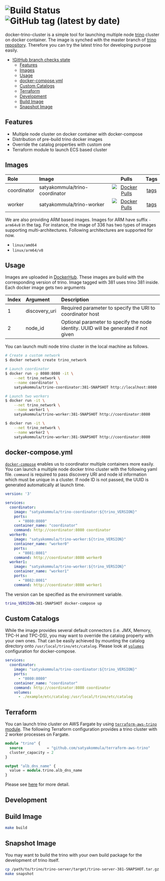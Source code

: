 # ![Build Status](https://github.com/satyakommula96/docker-trino-cluster/actions/workflows/build.yml/badge.svg) ![GitHub tag (latest by date)](https://img.shields.io/github/v/tag/satyakommula96/docker-trino-cluster)

docker-trino-cluster is a simple tool for launching multiple node [trino](https://trinosql.io/) cluster on docker container.
The image is synched with the master branch of [trino repository](https://github.com/trinosql/trino). Therefore you can try the latest trino for developing purpose easily.

- [!GitHub branch checks state](#)
  - [Features](#features)
  - [Images](#images)
  - [Usage](#usage)
  - [docker-compose.yml](#docker-composeyml)
  - [Custom Catalogs](#custom-catalogs)
  - [Terraform](#terraform)
  - [Development](#development)
  - [Build Image](#build-image)
  - [Snapshot Image](#snapshot-image)

## Features

- Multiple node cluster on docker container with docker-compose
- Distribution of pre-build trino docker images
- Override the catalog properties with custom one
- Terraform module to launch ECS based cluster

## Images

|Role|Image|Pulls|Tags|
|:---|:---|:---:|:---:|
|coordinator|satyakommula/trino-coordinator|[![Docker Pulls](https://img.shields.io/docker/pulls/satyakommula/trino-coordinator.svg)](https://cloud.docker.com/u/satyakommula/repository/docker/satyakommula/trino-coordinator)|[tags](https://cloud.docker.com/repository/docker/satyakommula/trino-coordinator/tags)|
|worker|satyakommula/trino-worker|[![Docker Pulls](https://img.shields.io/docker/pulls/satyakommula/trino-worker.svg)](https://cloud.docker.com/u/satyakommula/repository/docker/satyakommula/trino-worker)|[tags](https://cloud.docker.com/repository/docker/satyakommula/trino-worker/tags)|

We are also providing ARM based images. Images for ARM have suffix `-arm64v8` in the tag. For instance, the image of 336 has two types of images supporting multi-architectures. Following architectures are supported for now.

- `linux/amd64`
- `linux/arm64/v8`

## Usage

Images are uploaded in [DockerHub](https://hub.docker.com/). These images are build with the corresponding version of trino. Image tagged with 381 uses trino 381 inside. Each docker image gets two arguments

|Index|Argument|Description|
|:---|:---|:---|
|1|discovery_uri| Required parameter to specify the URI to coordinator host|
|2|node_id|Optional parameter to specify the node identity. UUID will be generated if not given|

You can launch multi node trino cluster in the local machine as follows.

```bash
# Create a custom network
$ docker network create trino_network

# Launch coordinator
$ docker run -p 8080:8080 -it \
    --net trino_network \
    --name coordinator \
    satyakommula/trino-coordinator:381-SNAPSHOT http://localhost:8080

# Launch two workers
$ docker run -it \
    --net trino_network \
    --name worker1 \
    satyakommula/trino-worker:381-SNAPSHOT http://coordinator:8080

$ docker run -it \
    --net trino_network \
    --name worker2 \
    satyakommula/trino-worker:381-SNAPSHOT http://coordinator:8080
```

## docker-compose.yml

[`docker-compose`](https://docs.docker.com/compose/compose-file/) enables us to coordinator multiple containers more easily. You can launch a multiple node docker trino cluster with the following yaml file. `command` is required to pass discovery URI and node id information which must be unique in a cluster. If node ID is not passed, the UUID is generated automatically at launch time.

```yaml
version: '3'

services:
  coordinator:
    image: "satyakommula/trino-coordinator:${trino_VERSION}"
    ports:
      - "8080:8080"
    container_name: "coordinator"
    command: http://coordinator:8080 coordinator
  worker0:
    image: "satyakommula/trino-worker:${trino_VERSION}"
    container_name: "worker0"
    ports:
      - "8081:8081"
    command: http://coordinator:8080 worker0
  worker1:
    image: "satyakommula/trino-worker:${trino_VERSION}"
    container_name: "worker1"
    ports:
      - "8082:8081"
    command: http://coordinator:8080 worker1
```

The version can be specified as the environment variable.

```bash
trino_VERSION=381-SNAPSHOT docker-compose up
```

## Custom Catalogs

While the image provides several default connectors (i.e. JMX, Memory, TPC-H and TPC-DS), you may want to override the catalog property with your own ones. That can be easily achieved by mounting the catalog directory onto `/usr/local/trino/etc/catalog`. Please look at [`volumes`](https://docs.docker.com/compose/compose-file/#volumes) configuration for docker-compose.

```yaml
services:
  coordinator:
    image: "satyakommula/trino-coordinator:${trino_VERSION}"
    ports:
      - "8080:8080"
    container_name: "coordinator"
    command: http://coordinator:8080 coordinator
    volumes:
      - ./example/etc/catalog:/usr/local/trino/etc/catalog
```

## Terraform

You can launch trino cluster on AWS Fargate by using [`terraform-aws-trino` module](https://github.com/satyakommula/terraform-aws-trino). The following Terraform configuration provides a trino cluster with 2 worker processes on Fargate.

```Terraform
module "trino" {
  source           = "github.com/satyakommula/terraform-aws-trino"
  cluster_capacity = 2
}

output "alb_dns_name" {
  value = module.trino.alb_dns_name
}
```

Please see [here](https://github.com/satyakommula96/terraform-aws-trino) for more detail.

## Development

## Build Image

```bash
make build
```

## Snapshot Image

You may want to build the trino with your own build package for the development of trino itself.

```bash
cp /path/to/trino/trino-server/target/trino-server-381-SNAPSHOT.tar.gz /path/to/docker-trino-cluster/trino-base/
make snapshot
```
